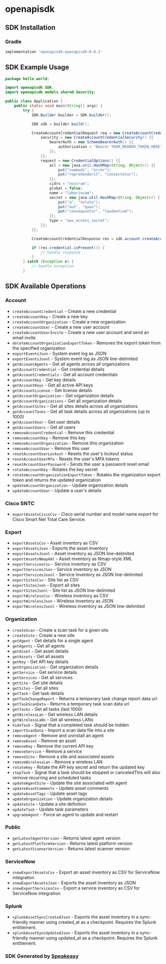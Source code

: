 # openapisdk

<!-- Start SDK Installation -->
## SDK Installation

### Gradle

```groovy
implementation 'openapisdk:openapisdk:0.0.1'
```
<!-- End SDK Installation -->

## SDK Example Usage
<!-- Start SDK Example Usage -->
```java
package hello.world;

import openapisdk.SDK;
import openapisdk.models.shared.Security;

public class Application {
    public static void main(String[] args) {
        try {
            SDK.Builder builder = SDK.builder();

            SDK sdk = builder.build();

            CreateAccountCredentialRequest req = new CreateAccountCredentialRequest() {{
                security = new CreateAccountCredentialSecurity() {{
                    bearerAuth = new SchemeBearerAuth() {{
                        authorization = "Bearer YOUR_BEARER_TOKEN_HERE";
                    }};
                }};
                request = new CredentialOptions() {{
                    acl = new java.util.HashMap<String, Object>() {{
                        put("commodi", "error");
                        put("reprehenderit", "consectetur");
                    }};
                    cidrs = "nostrum";
                    global = false;
                    name = "laboriosam";
                    secret = new java.util.HashMap<String, Object>() {{
                        put("a", "soluta");
                        put("aut", "quas");
                        put("consequuntur", "laudantium");
                    }};
                    type = "aws_access_secret";
                }};
            }};

            CreateAccountCredentialResponse res = sdk.account.createAccountCredential(req);

            if (res.credential.isPresent()) {
                // handle response
            }
        } catch (Exception e) {
            // handle exception
        }
```
<!-- End SDK Example Usage -->

<!-- Start SDK Available Operations -->
## SDK Available Operations

### Account

* `createAccountCredential` - Create a new credential
* `createAccountKey` - Create a new key
* `createAccountOrganization` - Create a new organization
* `createAccountUser` - Create a new user account
* `createAccountUserInvite` - Create a new user account and send an email invite
* `deleteAccountOrganizationExportToken` - Removes the export token from the specified organization
* `exportEventsJson` - System event log as JSON
* `exportEventsJsonl` - System event log as JSON line-delimited
* `getAccountAgents` - Get all agents across all organizations
* `getAccountCredential` - Get credential details
* `getAccountCredentials` - Get all account credentials
* `getAccountKey` - Get key details
* `getAccountKeys` - Get all active API keys
* `getAccountLicense` - Get license details
* `getAccountOrganization` - Get organization details
* `getAccountOrganizations` - Get all organization details
* `getAccountSites` - Get all sites details across all organizations
* `getAccountTasks` - Get all task details across all organizations (up to 1000)
* `getAccountUser` - Get user details
* `getAccountUsers` - Get all users
* `removeAccountCredential` - Remove this credential
* `removeAccountKey` - Remove this key
* `removeAccountOrganization` - Remove this organization
* `removeAccountUser` - Remove this user
* `resetAccountUserLockout` - Resets the user's lockout status
* `resetAccountUserMfa` - Resets the user's MFA tokens
* `resetAccountUserPassword` - Sends the user a password reset email
* `rotateAccountKey` - Rotates the key secret
* `rotateAccountOrganizationExportToken` - Rotates the organization export token and returns the updated organization
* `updateAccountOrganization` - Update organization details
* `updateAccountUser` - Update a user's details

### Cisco SNTC

* `exportAssetsCiscoCsv` - Cisco serial number and model name export for Cisco Smart Net Total Care Service.

### Export

* `exportAssetsCsv` - Asset inventory as CSV
* `exportAssetsJson` - Exports the asset inventory
* `exportAssetsJsonl` - Asset inventory as JSON line-delimited
* `exportAssetsNmapXml` - Asset inventory as Nmap-style XML
* `exportServicesCsv` - Service inventory as CSV
* `exportServicesJson` - Service inventory as JSON
* `exportServicesJsonl` - Service inventory as JSON line-delimited
* `exportSitesCsv` - Site list as CSV
* `exportSitesJson` - Export all sites
* `exportSitesJsonl` - Site list as JSON line-delimited
* `exportWirelessCsv` - Wireless inventory as CSV
* `exportWirelessJson` - Wireless inventory as JSON
* `exportWirelessJsonl` - Wireless inventory as JSON line-delimited

### Organization

* `createScan` - Create a scan task for a given site
* `createSite` - Create a new site
* `getAgent` - Get details for a single agent
* `getAgents` - Get all agents
* `getAsset` - Get asset details
* `getAssets` - Get all assets
* `getKey` - Get API key details
* `getOrganization` - Get organization details
* `getService` - Get service details
* `getServices` - Get all services
* `getSite` - Get site details
* `getSites` - Get all sites
* `getTask` - Get task details
* `getTaskChangeReport` - Returns a temporary task change report data url
* `getTaskScanData` - Returns a temporary task scan data url
* `getTasks` - Get all tasks (last 1000)
* `getWirelessLan` - Get wireless LAN details
* `getWirelessLaNs` - Get all wireless LANs
* `hideTask` - Signal that a completed task should be hidden
* `importScanData` - Import a scan data file into a site
* `removeAgent` - Remove and uninstall an agent
* `removeAsset` - Remove an asset
* `removeKey` - Remove the current API key
* `removeService` - Remove a service
* `removeSite` - Remove a site and associated assets
* `removeWirelessLan` - Remove a wireless LAN
* `rotateKey` - Rotate the API key secret and return the updated key
* `stopTask` - Signal that a task should be stopped or canceledThis will also remove recurring and scheduled tasks
* `updateAgentSite` - Update the site associated with agent
* `updateAssetComments` - Update asset comments
* `updateAssetTags` - Update asset tags
* `updateOrganization` - Update organization details
* `updateSite` - Update a site definition
* `updateTask` - Update task parameters
* `upgradeAgent` - Force an agent to update and restart

### Public

* `getLatestAgentVersion` - Returns latest agent version
* `getLatestPlatformVersion` - Returns latest platform version
* `getLatestScannerVersion` - Returns latest scanner version

### ServiceNow

* `snowExportAssetsCsv` - Export an asset inventory as CSV for ServiceNow integration
* `snowExportAssetsJson` - Exports the asset inventory as JSON
* `snowExportServicesCsv` - Export a service inventory as CSV for ServiceNow integration

### Splunk

* `splunkAssetSyncCreatedJson` - Exports the asset inventory in a sync-friendly manner using created_at as a checkpoint. Requires the Splunk entitlement.
* `splunkAssetSyncUpdatedJson` - Exports the asset inventory in a sync-friendly manner using updated_at as a checkpoint. Requires the Splunk entitlement.

<!-- End SDK Available Operations -->

### SDK Generated by [Speakeasy](https://docs.speakeasyapi.dev/docs/using-speakeasy/client-sdks)
